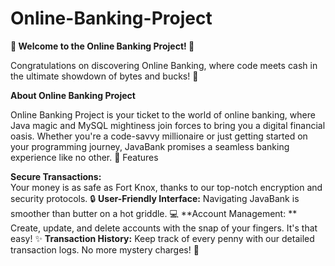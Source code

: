 # Online-Banking-Project
**🏦 Welcome to the Online Banking Project! 🚀**

Congratulations on discovering  Online Banking, where code meets cash in the ultimate showdown of bytes and bucks! 💸

**About Online Banking Project**

Online Banking Project is your ticket to the world of online banking, where Java magic and MySQL mightiness join forces to bring you a digital financial oasis. Whether you're a code-savvy millionaire or just getting started on your programming journey, JavaBank promises a seamless banking experience like no other. 🌟
Features

**Secure Transactions:**     
        Your money is as safe as Fort Knox, thanks to our top-notch encryption and security protocols. 🔒
**User-Friendly Interface:** 
        Navigating JavaBank is smoother than butter on a hot griddle. 💻
**Account Management: **
        Create, update, and delete accounts with the snap of your fingers. It's that easy! ✨
**Transaction History:**
        Keep track of every penny with our detailed transaction logs. No more mystery charges! 📜
